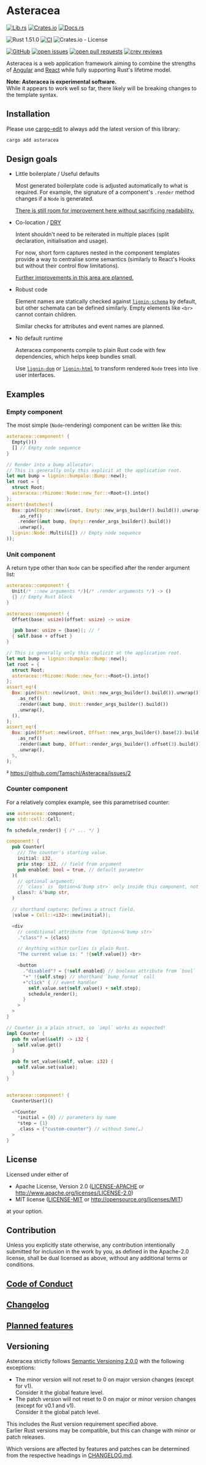 # Asteracea

[![Lib.rs](https://img.shields.io/badge/Lib.rs-*-84f)](https://lib.rs/crates/asteracea)
[![Crates.io](https://img.shields.io/crates/v/asteracea)](https://crates.io/crates/asteracea)
[![Docs.rs](https://docs.rs/asteracea/badge.svg)](https://docs.rs/crates/asteracea)

![Rust 1.51.0](https://img.shields.io/static/v1?logo=Rust&label=&message=1.51.0&color=grey)
[![CI](https://github.com/Tamschi/Asteracea/workflows/CI/badge.svg?branch=develop)](https://github.com/Tamschi/Asteracea/actions?query=workflow%3ACI+branch%3Adevelop)
![Crates.io - License](https://img.shields.io/crates/l/asteracea/0.0.2)

[![GitHub](https://img.shields.io/static/v1?logo=GitHub&label=&message=%20&color=grey)](https://github.com/Tamschi/Asteracea)
[![open issues](https://img.shields.io/github/issues-raw/Tamschi/Asteracea)](https://github.com/Tamschi/Asteracea/issues)
[![open pull requests](https://img.shields.io/github/issues-pr-raw/Tamschi/Asteracea)](https://github.com/Tamschi/Asteracea/pulls)
[![crev reviews](https://web.crev.dev/rust-reviews/badge/crev_count/asteracea.svg)](https://web.crev.dev/rust-reviews/crate/asteracea/)

Asteracea is a web application framework aiming to combine the strengths of [Angular] and [React] while fully supporting Rust's lifetime model.

[Angular]: https://angular.io/
[React]: https://reactjs.org/

**Note: Asteracea is experimental software.**  
While it appears to work well so far, there likely will be breaking changes to the template syntax.

## Installation

Please use [cargo-edit](https://crates.io/crates/cargo-edit) to always add the latest version of this library:

```cmd
cargo add asteracea
```

## Design goals

* Little boilerplate / Useful defaults

  Most generated boilerplate code is adjusted automatically to what is required. For example, the signature of a component's `.render` method changes if a `Node` is generated.

  [There is still room for improvement here without sacrificing readability.](https://github.com/Tamschi/Asteracea/projects/2)

* Co-location / [DRY]

  Intent shouldn't need to be reiterated in multiple places (split declaration, initialisation and usage).

  For now, short form captures nested in the component templates provide a way to centralise some semantics (similarly to React's Hooks but without their control flow limitations).

  [Further improvements in this area are planned.](https://github.com/Tamschi/Asteracea/projects/1)

  [DRY]: https://en.wikipedia.org/w/index.php?title=Don%27t_repeat_yourself&oldid=972595923

* Robust code

  Element names are statically checked against [`lignin-schema`] by default, but other schemata can be defined similarly. Empty elements like `<br>` cannot contain children.

  Similar checks for attributes and event names are planned.

  [`lignin-schema`]: https://github.com/Tamschi/lignin-schema

* No default runtime

  Asteracea components compile to plain Rust code with few dependencies, which helps keep bundles small.

  Use [`lignin-dom`] or [`lignin-html`] to transform rendered `Node` trees into live user interfaces.

  [`lignin-dom`]: https://github.com/Tamschi/lignin-dom
  [`lignin-html`]: https://github.com/Tamschi/lignin-html

## Examples

### Empty component

The most simple (`Node`-rendering) component can be written like this:

```rust
asteracea::component! {
  Empty()()
  [] // Empty node sequence
}

// Render into a bump allocator:
// This is generally only this explicit at the application root.
let mut bump = lignin::bumpalo::Bump::new();
let root = {
  struct Root;
  asteracea::rhizome::Node::new_for::<Root>().into()
};
assert!(matches!(
  Box::pin(Empty::new(&root, Empty::new_args_builder().build()).unwrap())
    .as_ref()
    .render(&mut bump, Empty::render_args_builder().build())
    .unwrap(),
  lignin::Node::Multi(&[]) // Empty node sequence
));
```

### Unit component

A return type other than `Node` can be specified after the render argument list:

```rust
asteracea::component! {
  Unit(/* ::new arguments */)(/* .render arguments */) -> ()
  {} // Empty Rust block
}

asteracea::component! {
  Offset(base: usize)(offset: usize) -> usize

  |pub base: usize = {base}|; // ²
  { self.base + offset }
}

// This is generally only this explicit at the application root.
let mut bump = lignin::bumpalo::Bump::new();
let root = {
  struct Root;
  asteracea::rhizome::Node::new_for::<Root>().into()
};
assert_eq!(
  Box::pin(Unit::new(&root, Unit::new_args_builder().build()).unwrap())
    .as_ref()
    .render(&mut bump, Unit::render_args_builder().build())
    .unwrap(),
  (),
);
assert_eq!(
  Box::pin(Offset::new(&root, Offset::new_args_builder().base(2).build()).unwrap())
    .as_ref()
    .render(&mut bump, Offset::render_args_builder().offset(3).build())
    .unwrap(),
  5,
);
```

² <https://github.com/Tamschi/Asteracea/issues/2>

### Counter component

For a relatively complex example, see this parametrised counter:

```rust
use asteracea::component;
use std::cell::Cell;

fn schedule_render() { /* ... */ }

component! {
  pub Counter(
    /// The counter's starting value.
    initial: i32,
    priv step: i32, // field from argument
    pub enabled: bool = true, // default parameter
  )(
    // optional argument;
    // `class` is `Option<&'bump str>` only inside this component, not its API.
    class?: &'bump str,
  )

  // shorthand capture; Defines a struct field.
  |value = Cell::<i32>::new(initial)|;

  <div
    // conditional attribute from `Option<&'bump str>`
    ."class"? = {class}

    // Anything within curlies is plain Rust.
    "The current value is: " !{self.value()} <br>

    <button
      ."disabled"? = {!self.enabled} // boolean attribute from `bool`
      "+" !{self.step} // shorthand `bump_format` call
      +"click" { // event handler
        self.value.set(self.value() + self.step);
        schedule_render();
      }
    >
  >
}

// Counter is a plain struct, so `impl` works as expected!
impl Counter {
  pub fn value(&self) -> i32 {
    self.value.get()
  }

  pub fn set_value(&self, value: i32) {
    self.value.set(value);
  }
}


asteracea::component! {
  CounterUser()()

  <*Counter
    *initial = {0} // parameters by name
    *step = {1}
    .class = {"custom-counter"} // without Some(…)
  >
}
```

## License

Licensed under either of

* Apache License, Version 2.0
   ([LICENSE-APACHE](LICENSE-APACHE) or <http://www.apache.org/licenses/LICENSE-2.0>)
* MIT license
   ([LICENSE-MIT](LICENSE-MIT) or <http://opensource.org/licenses/MIT>)

at your option.

## Contribution

Unless you explicitly state otherwise, any contribution intentionally submitted
for inclusion in the work by you, as defined in the Apache-2.0 license, shall be
dual licensed as above, without any additional terms or conditions.

## [Code of Conduct](CODE_OF_CONDUCT.md)

## [Changelog](CHANGELOG.md)

## [Planned features](https://github.com/Tamschi/Asteracea/issues?q=is%3Aissue+is%3Aopen+label%3Aenhancement+label%3Aaccepted)

## Versioning

Asteracea strictly follows [Semantic Versioning 2.0.0](https://semver.org/spec/v2.0.0.html) with the following exceptions:

* The minor version will not reset to 0 on major version changes (except for v1).  
Consider it the global feature level.
* The patch version will not reset to 0 on major or minor version changes (except for v0.1 and v1).  
Consider it the global patch level.

This includes the Rust version requirement specified above.  
Earlier Rust versions may be compatible, but this can change with minor or patch releases.

Which versions are affected by features and patches can be determined from the respective headings in [CHANGELOG.md](CHANGELOG.md).
